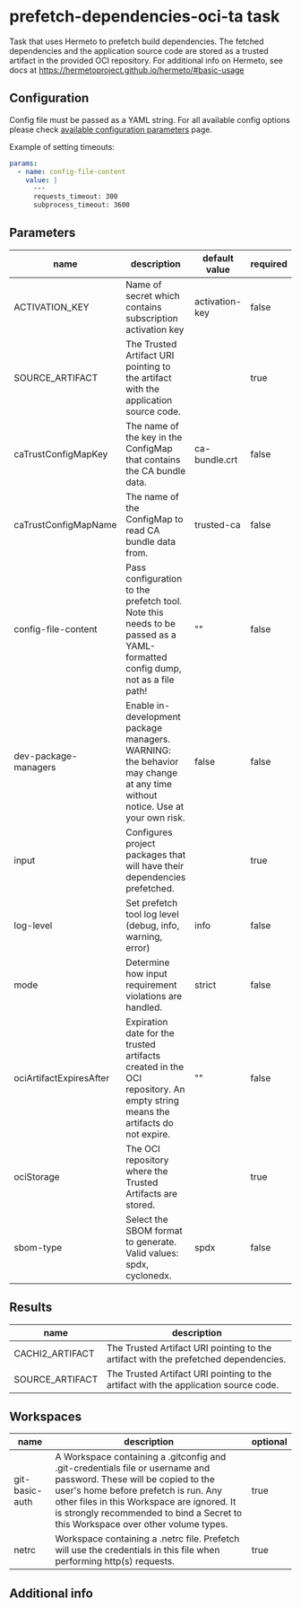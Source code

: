 # prefetch-dependencies-oci-ta task

Task that uses Hermeto to prefetch build dependencies. The fetched dependencies and the
application source code are stored as a trusted artifact in the provided OCI repository.
For additional info on Hermeto, see docs at
https://hermetoproject.github.io/hermeto/#basic-usage

## Configuration

Config file must be passed as a YAML string. For all available config options please check
[available configuration parameters] page.

Example of setting timeouts:

```yaml
params:
  - name: config-file-content
    value: |
      ---
      requests_timeout: 300
      subprocess_timeout: 3600
```

[available configuration parameters]: https://hermetoproject.github.io/hermeto/#available-configuration-parameters

## Parameters
|name|description|default value|required|
|---|---|---|---|
|ACTIVATION_KEY|Name of secret which contains subscription activation key|activation-key|false|
|SOURCE_ARTIFACT|The Trusted Artifact URI pointing to the artifact with the application source code.||true|
|caTrustConfigMapKey|The name of the key in the ConfigMap that contains the CA bundle data.|ca-bundle.crt|false|
|caTrustConfigMapName|The name of the ConfigMap to read CA bundle data from.|trusted-ca|false|
|config-file-content|Pass configuration to the prefetch tool. Note this needs to be passed as a YAML-formatted config dump, not as a file path! |""|false|
|dev-package-managers|Enable in-development package managers. WARNING: the behavior may change at any time without notice. Use at your own risk. |false|false|
|input|Configures project packages that will have their dependencies prefetched.||true|
|log-level|Set prefetch tool log level (debug, info, warning, error)|info|false|
|mode|Determine how input requirement violations are handled.|strict|false|
|ociArtifactExpiresAfter|Expiration date for the trusted artifacts created in the OCI repository. An empty string means the artifacts do not expire.|""|false|
|ociStorage|The OCI repository where the Trusted Artifacts are stored.||true|
|sbom-type|Select the SBOM format to generate. Valid values: spdx, cyclonedx.|spdx|false|

## Results
|name|description|
|---|---|
|CACHI2_ARTIFACT|The Trusted Artifact URI pointing to the artifact with the prefetched dependencies.|
|SOURCE_ARTIFACT|The Trusted Artifact URI pointing to the artifact with the application source code.|

## Workspaces
|name|description|optional|
|---|---|---|
|git-basic-auth|A Workspace containing a .gitconfig and .git-credentials file or username and password. These will be copied to the user's home before prefetch is run. Any other files in this Workspace are ignored. It is strongly recommended to bind a Secret to this Workspace over other volume types. |true|
|netrc|Workspace containing a .netrc file. Prefetch will use the credentials in this file when performing http(s) requests. |true|

## Additional info
